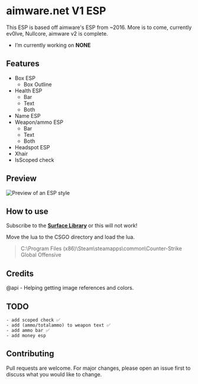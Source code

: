 # aimware.net V1 ESP
This ESP is based off aimware's ESP from ~2016.
More is to come, currently ev0lve, Nullcore, aimware v2 is complete.

-  I’m currently working on **NONE**

## Features
* Box ESP
  * Box Outline
* Health ESP
  * Bar
  * Text
  * Both
* Name ESP
* Weapon/ammo ESP
  * Bar
  * Text
  * Both
* Headspot ESP
* Xhair
* IsScoped check

## Preview
![Preview of an ESP style](https://nullified.s-ul.eu/DTmeJfdb)

## How to use
Subscribe to the **[Surface Library](https://gamesense.pub/forums/viewtopic.php?id=18793)** or this will not work!

Move the lua to the CSGO directory and load the lua.

> C:\Program Files (x86)\Steam\steamapps\common\Counter-Strike Global Offensive

## Credits
  @api
    - Helping getting image references and colors.

## TODO
    - add scoped check ✅
    - add (ammo/totalammo) to weapon text ✅
    - add ammo bar ✅
    - add money esp

## Contributing
Pull requests are welcome. For major changes, please open an issue first to discuss what you would like to change.
